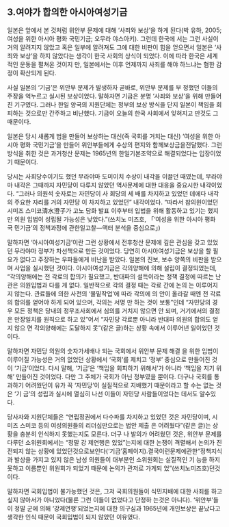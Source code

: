 ## 3.여야가 합의한 아시아여성기금

일본은 앞에서 본 것처럼 위안부 문제에 대해 ‘사죄와 보상’을 하게 된다(박 유하, 2005; 여성을 위한 아시아 평화 국민기금; 오무라 야스아키). 그런데 한국에 서는 그런 사실이 거의 알려지지 않았고 혹은 일부에 알려져도 그에 대한 비판이 힘을 얻으면서 일본은 ‘사죄와 보상’을 하지 않았다는 생각이 한국 사회의 상식이 되었다. 이에 따라 한국은 세계적인 운동을 펼쳐온 것이지 만, 일본에서는 이후 언제까지 사죄를 해야 하느냐는 혐한 감정이 확산되게 된다.

사실 일본의 ‘기금’은 위안부 문제가 발생하자 곧바로, 위안부 문제를 부 정했던 이들의 주장을 억누르고 실시된 보상이었다. 말하자면 기금은 분명 ‘사죄와 보상’을 위해 만들어진 기구였다. 그러나 한일 양국의 지원단체는 정부의 보상 방식을 단지 일본이 책임을 회피하는 것으로만 간주하고 비난했다. 기금이 오늘의 한국 사회에서 잊혀지고 만것도 그 때문이다.

일본은 당시 새롭게 법을 만들어 보상하는 대신(즉 국회를 거치는 대신) ‘여성을 위한 아시아 평화 국민기금’을 만들어 위안부들에게 수상의 편지와 함께보상금을전달했다. 그런 방식을 취한 것은 과거청산 문제는 1965년의 한일기본조약으로 해결되었다는 입장이었기 때문이다.

당시는 사회당수이기도 했던 무라야마 도미이치 수상이 내각을 이끌던 때였는데, 무라야마 내각은 그때까지 자민당이 다루지 않았던 역사문제에 대한 대응을 중요시한 내각이었다. “그러나 의원석 숫자로는 자민당이 사 회당의 세 배를 차지하고 있었던 데에다 내각의 주요한 자리를 거의 자민당 이 차지하고 있었던” 내각이었다. “따라서 참의원이었던 시미즈 스미코淸水澄子가 고노 담화 발표 이후부터 입법을 위해 활동하고 있기는 했지만 의원 입법이 성립될 가능성은 낮았다.”(쓰치노 미즈호, 「‘여성을 위한 아시아 평화 국 민기금’의 정책과정에 관한일고찰—액터 분석을 중심으로」)

말하자면 ‘아시아여성기금’이란 그런 상황에서 전후청산 문제에 깊은 관심을 갖고 있었던 무라야마 정부가 차선책으로 만든 것이었다. 당연히 아시아여성기금은 보상을 할 필요가 없다고 주장하는 우파들에게 비난을 받았다. 일본의 진보, 보수 양쪽의 비판을 받으며 사업을 실시했던 것이다. 아시아여성기금은 각의양해에 의해 설립이 결정되었는데, “각의양해에는 전 각료의 합의가 필요했고, 반대파의 설득이라는 정책 결정에 따르는 난 관은 의원입법과 다를 게 없다. 일반적으로 각의 결정 때는 각료 간에 논의 는 이루어지지 않는다. 관료들에 의한 사전의 ‘물밑작업’에 따라 각의에 의 안이 올라갈 때엔 전 각료의 합의를 얻어야 하게 되어 있으며, 각의는 서명 만 하는 것이 보통”인데 “자민당의 경우 모든 정책은 당내의 정무조사회에서 심의를 거치지 않으면 안 되며, 거기에서의 결정은 만장일치를 원칙으로 하고 있”어서 “자민당 각료뿐 아니라 반대파 의원의 합의도 얻지 않으 면 각의양해에는 도달하지 못”(같은 글)하는 상황 속에서 이루어낸 일이었던 것이다.

말하자면 자민당 의원의 숫자가세배나 되는 국회에서 위안부 문제 해결 을 위한 입법이 이루어질 가능성은 거의 없었던 상황에서 ‘국회’를 제치고 ‘정부’ 중심으로 만들어진 것이 ‘기금’이었다. 다시 말해, ‘기금’은 ‘책임을 회피하기 위해서’가 아니라 ‘책임을 지기 위해’ 만들어진 것이었다. 다만 그 주체가 국회가 아닌 정부였을 뿐이다. 더구나 국회를 통과하기 어려웠던이 유가 꼭 ‘자민당’이 실질적으로 지배했기 때문이라고 할 수는 없는 것은 ‘기 금’의 성립과 실시에 열심히 나선 이들이 자민당 사람들이었다는 데서도 알수있다.

당사자와 지원단체들은 “연립정권에서 다수파를 차지하고 있었던 것은 자민당이며, 시미즈 스미코 등의 여성의원들의 리더십만으로는 법안 제출 은 어려웠다”(같은 글)는 상황을 충분히 인식하지 못했는지도 모른다. 더구 나 발의가 어려웠던 것은, 위안부 문제를 다루던 소위원회에서는 “정말 강 제연행은 있었”는지에 대한 논쟁이 격렬해서 논의가 진전되지 않는 상황에 있었던것으로보인다(‘기금’홈페이지).결국이런문제에관한“정책지식과 발상을 가지고 있지 않은 남성 의원들이 대부분인 소위원회는 실질적인 기 능을 하지 못하고 이름뿐인 위원회가 되었기 때문에 논의가 관저로 가게되 었”(쓰치노미즈호)던것이다.

말하자면 국회입법이 불가능했던 것은, 그저 국회의원들이 식민지배에 대한 사죄를 하고 싶지 않아서가 아니었다(물론 그런 이들이 없었다고 단정하 는것은 아니다). ‘위안부’들이 정말 군에 의해 ‘강제연행’되었는지에 대한 의구심과 1965년에 개인보상은 끝났다고 생각한 인식 때문이 국회입법이 되지 않았던 이유였다.